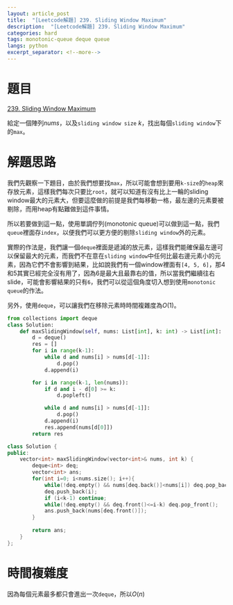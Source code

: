```yaml
---
layout: article_post
title:  "[Leetcode解題] 239. Sliding Window Maximum"
description:  "[Leetcode解題] 239. Sliding Window Maximum"
categories: hard 
tags: monotonic-queue deque queue
langs: python
excerpt_separator: <!--more-->
---
```


# 題目

[239. Sliding Window Maximum](https://leetcode.com/problems/sliding-window-maximum/description/)

給定一個陣列$nums$，以及`sliding window size` $k$，找出每個`sliding window`下的`max`。

<!--more-->

# 解題思路

我們先觀察一下題目，由於我們想要找`max`，所以可能會想到要用`k-size`的`heap`來存放元素，這樣我們每次只要比`root`，就可以知道有沒有比上一輪的sliding window最大的元素大，但要這麼做的前提是我們每移動一格，最左邊的元素要被剔除，而用heap有點難做到這件事情。

所以若要做到這一點，使用單調佇列(monotonic queue)可以做到這一點，我們`queue`裡面存`index`，以便我們可以更方便的剔除`sliding window`外的元素。

實際的作法是，我們讓一個`deque`裡面是遞減的放元素，這樣我們能確保最左邊可以保留最大的元素，而我們不在意在`sliding window`中任何比最右邊元素小的元素，因為它們不會影響到結果，比如說我們有一個window裡面有`[4, 5, 6]`，那4和5其實已經完全沒有用了，因為6是最大且最靠右的值，所以當我們繼續往右slide，可能會影響結果的只有`6`，我們可以從這個角度切入想到使用`monotonic queue`的作法。

另外，使用`deque`，可以讓我們在移除元素時時間複雜度為$O(1)$。

```python
from collections import deque
class Solution:
    def maxSlidingWindow(self, nums: List[int], k: int) -> List[int]:
        d = deque()
        res = []
        for i in range(k-1):
            while d and nums[i] > nums[d[-1]]:
                d.pop()
            d.append(i)

        for i in range(k-1, len(nums)):
            if d and i - d[0] >= k:
                d.popleft()

            while d and nums[i] > nums[d[-1]]:
                d.pop()
            d.append(i)
            res.append(nums[d[0]])
        return res
```

```cpp
class Solution {
public:
    vector<int> maxSlidingWindow(vector<int>& nums, int k) {
        deque<int> deq;
        vector<int> ans;
        for(int i=0; i<nums.size(); i++){
            while(!deq.empty() && nums[deq.back()]<nums[i]) deq.pop_back();
            deq.push_back(i);
            if (i<k-1) continue;
            while(!deq.empty() && deq.front()<=i-k) deq.pop_front();
            ans.push_back(nums[deq.front()]);
        }
        
        return ans;
    }
};
```

# 時間複雜度

因為每個元素最多都只會進出一次`deque`，所以$O(n)$